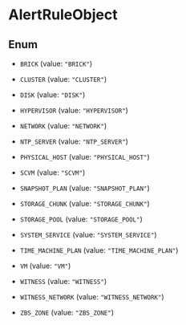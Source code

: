 

# AlertRuleObject

## Enum


* `BRICK` (value: `"BRICK"`)

* `CLUSTER` (value: `"CLUSTER"`)

* `DISK` (value: `"DISK"`)

* `HYPERVISOR` (value: `"HYPERVISOR"`)

* `NETWORK` (value: `"NETWORK"`)

* `NTP_SERVER` (value: `"NTP_SERVER"`)

* `PHYSICAL_HOST` (value: `"PHYSICAL_HOST"`)

* `SCVM` (value: `"SCVM"`)

* `SNAPSHOT_PLAN` (value: `"SNAPSHOT_PLAN"`)

* `STORAGE_CHUNK` (value: `"STORAGE_CHUNK"`)

* `STORAGE_POOL` (value: `"STORAGE_POOL"`)

* `SYSTEM_SERVICE` (value: `"SYSTEM_SERVICE"`)

* `TIME_MACHINE_PLAN` (value: `"TIME_MACHINE_PLAN"`)

* `VM` (value: `"VM"`)

* `WITNESS` (value: `"WITNESS"`)

* `WITNESS_NETWORK` (value: `"WITNESS_NETWORK"`)

* `ZBS_ZONE` (value: `"ZBS_ZONE"`)



